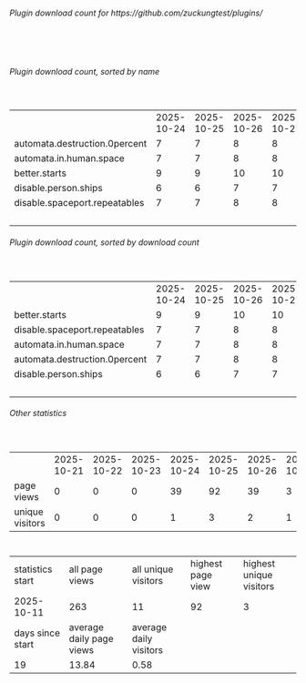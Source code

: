 <h6>Plugin download count for https://github.com/zuckungtest/plugins/</h6><br>
<br>
<h6>Plugin download count, sorted by name</h6><sub><sup><br>
<table>
	<tr>
		<td></td>
		<td>2025-10-24</td>
		<td>2025-10-25</td>
		<td>2025-10-26</td>
		<td>2025-10-27</td>
		<td>2025-10-28</td>
		<td>2025-10-29</td>
		<td>2025-10-30</td>
		<td>today +</td>
	</tr>
	<tr>
		<td>automata.destruction.0percent</td>
		<td>7</td>
		<td>7</td>
		<td>8</td>
		<td>8</td>
		<td>9</td>
		<td>10</td>
		<td>10</td>
		<td></td>
	</tr>
	<tr>
		<td>automata.in.human.space</td>
		<td>7</td>
		<td>7</td>
		<td>8</td>
		<td>8</td>
		<td>9</td>
		<td>10</td>
		<td>10</td>
		<td></td>
	</tr>
	<tr>
		<td>better.starts</td>
		<td>9</td>
		<td>9</td>
		<td>10</td>
		<td>10</td>
		<td>11</td>
		<td>12</td>
		<td>12</td>
		<td></td>
	</tr>
	<tr>
		<td>disable.person.ships</td>
		<td>6</td>
		<td>6</td>
		<td>7</td>
		<td>7</td>
		<td>8</td>
		<td>9</td>
		<td>9</td>
		<td></td>
	</tr>
	<tr>
		<td>disable.spaceport.repeatables</td>
		<td>7</td>
		<td>7</td>
		<td>8</td>
		<td>8</td>
		<td>9</td>
		<td>10</td>
		<td>10</td>
		<td></td>
	</tr>
	<tr>
		<td></td>
		<td></td>
		<td></td>
		<td></td>
		<td></td>
		<td></td>
		<td></td>
		<td>51</td>
		<td>0</td>
	</tr>
</table>
</sub></sup>
<h6>Plugin download count, sorted by download count</h6><sub><sup><br>
<table>
	<tr>
		<td></td>
		<td>2025-10-24</td>
		<td>2025-10-25</td>
		<td>2025-10-26</td>
		<td>2025-10-27</td>
		<td>2025-10-28</td>
		<td>2025-10-29</td>
		<td>2025-10-30</td>
		<td>today +</td>
	</tr>
	<tr>
		<td>better.starts</td>
		<td>9</td>
		<td>9</td>
		<td>10</td>
		<td>10</td>
		<td>11</td>
		<td>12</td>
		<td>12</td>
		<td></td>
	</tr>
	<tr>
		<td>disable.spaceport.repeatables</td>
		<td>7</td>
		<td>7</td>
		<td>8</td>
		<td>8</td>
		<td>9</td>
		<td>10</td>
		<td>10</td>
		<td></td>
	</tr>
	<tr>
		<td>automata.in.human.space</td>
		<td>7</td>
		<td>7</td>
		<td>8</td>
		<td>8</td>
		<td>9</td>
		<td>10</td>
		<td>10</td>
		<td></td>
	</tr>
	<tr>
		<td>automata.destruction.0percent</td>
		<td>7</td>
		<td>7</td>
		<td>8</td>
		<td>8</td>
		<td>9</td>
		<td>10</td>
		<td>10</td>
		<td></td>
	</tr>
	<tr>
		<td>disable.person.ships</td>
		<td>6</td>
		<td>6</td>
		<td>7</td>
		<td>7</td>
		<td>8</td>
		<td>9</td>
		<td>9</td>
		<td></td>
	</tr>
	<tr>
		<td></td>
		<td></td>
		<td></td>
		<td></td>
		<td></td>
		<td></td>
		<td></td>
		<td>51</td>
		<td>0</td>
	</tr>
</table>
</sub></sup>
<h6>Other statistics</h6><sub><sup><br>
<table>
	<tr>
		<td> </td>
		<td>2025-10-21</td>
		<td>2025-10-22</td>
		<td>2025-10-23</td>
		<td>2025-10-24</td>
		<td>2025-10-25</td>
		<td>2025-10-26</td>
		<td>2025-10-27</td>
		<td>2025-10-28</td>
		<td>2025-10-29</td>
	</tr>
	<tr>
		<td>page views</td>
		<td>0</td>
		<td>0</td>
		<td>0</td>
		<td>39</td>
		<td>92</td>
		<td>39</td>
		<td>3</td>
		<td>23</td>
		<td>67</td>
	</tr>
	<tr>
		<td>unique visitors</td>
		<td>0</td>
		<td>0</td>
		<td>0</td>
		<td>1</td>
		<td>3</td>
		<td>2</td>
		<td>1</td>
		<td>2</td>
		<td>2</td>
	</tr>
</table>
<br>
<table>
	<tr>
		<td>statistics start</td>
		<td>all page views</td>
		<td>all unique visitors</td>
		<td>highest page view</td>
		<td>highest unique visitors</td>
	</tr>
	<tr>
		<td>2025-10-11</td>
		<td>263</td>
		<td>11</td>
		<td>92</td>
		<td>3</td>
	</tr>
	<tr>
		<td>days since start</td>
		<td>average daily page views</td>
		<td>average daily visitors</td>
		<td></td>
		<td></td>
	</tr>
	<tr>
		<td>19</td>
		<td>13.84</td>
		<td>0.58</td>
		<td></td>
		<td></td>
	</tr>
</table>
</sub></sup>
